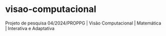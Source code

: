 # visao-computacional
Projeto de pesquisa 04/2024/PROPPG | Visão Computacional | Matemática | Interativa e Adaptativa
